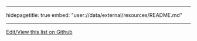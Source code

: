 * * *

hidepagetitle: true embed: "user://data/external/resources/README.md"

* * *

[Edit/View this list on Github](https://github.com/buddha-dharma/buddhism)